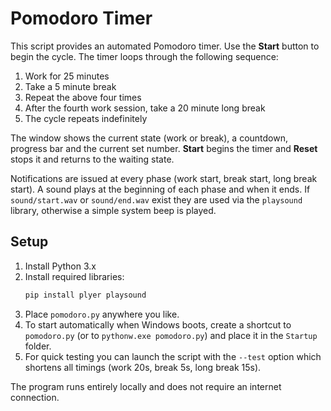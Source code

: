 Pomodoro Timer
==============

This script provides an automated Pomodoro timer. Use the **Start** button to
begin the cycle. The timer loops through the following sequence:

1. Work for 25 minutes
2. Take a 5 minute break
3. Repeat the above four times
4. After the fourth work session, take a 20 minute long break
5. The cycle repeats indefinitely

The window shows the current state (work or break), a countdown, progress bar
and the current set number. **Start** begins the timer and **Reset** stops it
and returns to the waiting state.

Notifications are issued at every phase (work start, break start, long break
start). A sound plays at the beginning of each phase and when it ends. If
`sound/start.wav` or `sound/end.wav` exist they are used via the `playsound`
library, otherwise a simple system beep is played.

Setup
-----
1. Install Python 3.x
2. Install required libraries:
   ```bash
   pip install plyer playsound
   ```
3. Place `pomodoro.py` anywhere you like.
4. To start automatically when Windows boots, create a shortcut to
   `pomodoro.py` (or to `pythonw.exe pomodoro.py`) and place it in the
   `Startup` folder.
5. For quick testing you can launch the script with the `--test` option which
   shortens all timings (work 20s, break 5s, long break 15s).

The program runs entirely locally and does not require an internet connection.
